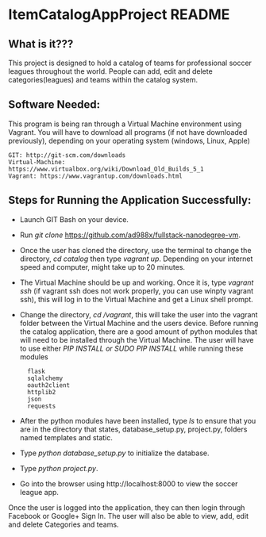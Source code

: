# ItemCatalogAppProject README

## What is it???

This project is designed to hold a catalog of teams for professional soccer leagues throughout the world.  People can add, edit and delete categories(leagues) and teams  within the catalog system.

## Software Needed:

This program is being ran through a Virtual Machine environment using Vagrant. You will have to download all programs (if not have downloaded previously), depending on your operating system (windows, Linux, Apple)

    GIT: http://git-scm.com/downloads
    Virtual-Machine: https://www.virtualbox.org/wiki/Download_Old_Builds_5_1
    Vagrant: https://www.vagrantup.com/downloads.html


## Steps for Running the Application Successfully:

* Launch GIT Bash on your device.
* Run *git clone* https://github.com/ad988x/fullstack-nanodegree-vm.
* Once the user has cloned the directory, use the terminal to change the directory, *cd catalog* then type *vagrant up*.  Depending on your internet speed and computer, might take up to 20 minutes.
* The Virtual Machine should be up and working.  Once it is, type *vagrant ssh* (if vagrant ssh does not work properly, you can use winpty vagrant ssh), this will log in to the Virtual Machine and get a Linux shell prompt.
* Change the directory, *cd /vagrant*, this will take the user into the vagrant folder between the Virtual Machine and the users device.
Before running the catalog application, there are a good amount of python modules that will need to be installed through the Virtual Machine.  The user will have to use either *PIP INSTALL or SUDO PIP INSTALL* while running these modules

        flask
        sqlalchemy
        oauth2client
        httplib2
        json
        requests
        
* After the python modules have been installed, type *ls* to ensure that you are in the directory that states, database_setup.py, project.py, folders named templates and static.
* Type *python database_setup.py* to initialize the database.
* Type *python project.py*.
* Go into the browser using http://localhost:8000 to view the soccer league app.  

Once the user is logged into the application, they can then login through Facebook or Google+ Sign In. The user will also be able to view, add, edit and delete Categories and teams.
